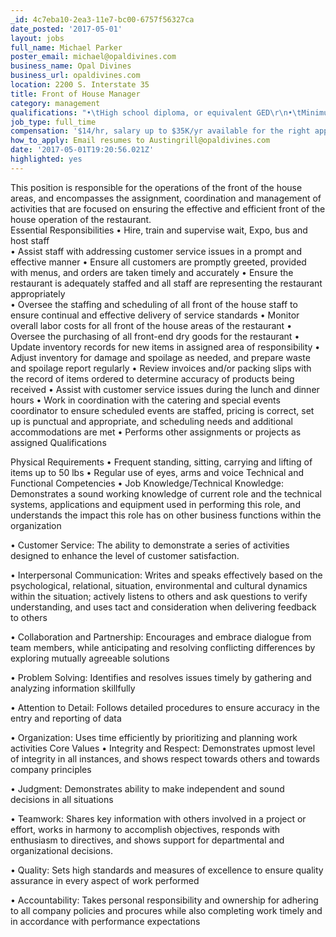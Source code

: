 ```yaml
---
_id: 4c7eba10-2ea3-11e7-bc00-6757f56327ca
date_posted: '2017-05-01'
layout: jobs
full_name: Michael Parker
poster_email: michael@opaldivines.com
business_name: Opal Divines
business_url: opaldivines.com
location: 2200 S. Interstate 35
title: Front of House Manager
category: management
qualifications: "•\tHigh school diploma, or equivalent GED\r\n•\tMinimum of three years experience as a head waiter or supervisor in a restaurant Ability to supervise, coach and motivate others \r\n•\tStrong logical and observational skills, as well as strong ability to set a course of direction \r\n•\tStrong ability to clearly communicate verbally and in writing in English \r\n•\tStrong ability to execute basic mathematic calculations"
job_type: full_time
compensation: '$14/hr, salary up to $35K/yr available for the right applicant'
how_to_apply: Email resumes to Austingrill@opaldivines.com
date: '2017-05-01T19:20:56.021Z'
highlighted: yes
---
```

This position is responsible for the operations of the front of the house areas, and encompasses the assignment, coordination and management of activities that are focused on ensuring the effective and efficient front of the house operation of the restaurant.  
Essential Responsibilities
•	Hire, train and supervise wait, Expo, bus and host staff  
•	Assist staff with addressing customer service issues in a prompt and effective manner 
•	Ensure all customers are promptly greeted, provided with menus, and orders are taken timely and accurately 
•	Ensure the restaurant is adequately staffed and all staff are representing the restaurant appropriately  
•	Oversee the staffing and scheduling of all front of the house staff to ensure continual and effective delivery of service standards 
•	Monitor overall labor costs for all front of the house areas of the restaurant 
•	Oversee the purchasing of all front-end dry goods for the restaurant 
•	Update inventory records for new items in assigned area of responsibility 
•	Adjust inventory for damage and spoilage as needed, and prepare waste and spoilage report regularly 
•	Review invoices and/or packing slips with the record of items ordered to determine accuracy of products being received 
•	Assist with customer service issues during the lunch and dinner hours 
•	Work in coordination with the catering and special events coordinator to ensure scheduled events are staffed, pricing is correct, set up is punctual and appropriate, and scheduling needs and additional accommodations are met 
•	Performs other assignments or projects as assigned Qualifications


Physical Requirements 
•	Frequent standing, sitting, carrying and lifting of items up to 50 lbs 
•	Regular use of eyes, arms and voice
Technical and Functional Competencies 
•	Job Knowledge/Technical Knowledge: Demonstrates a sound working knowledge of current role and the technical systems, applications and equipment used in performing this role, and understands the impact this role has on other business functions within the organization 

•	Customer Service: The ability to demonstrate a series of activities designed to enhance the level of customer satisfaction.

•	Interpersonal Communication: Writes and speaks effectively based on the psychological, relational, situation, environmental and cultural dynamics within the situation; actively listens to others and ask questions to verify understanding, and uses tact and consideration when delivering feedback to others 

•	Collaboration and Partnership: Encourages and embrace dialogue from team members, while anticipating and resolving conflicting differences by exploring mutually agreeable solutions 

•	Problem Solving: Identifies and resolves issues timely by gathering and analyzing information skillfully  

•	Attention to Detail: Follows detailed procedures to ensure accuracy in the entry and reporting of data

•	Organization: Uses time efficiently by prioritizing and planning work activities
Core Values 
•	Integrity and Respect: Demonstrates upmost level of integrity in all instances, and shows respect towards others and towards company principles

•	Judgment: Demonstrates ability to make independent and sound decisions in all situations 

•	Teamwork: Shares key information with others involved in a project or effort, works in harmony to accomplish objectives, responds with enthusiasm to directives, and shows support for departmental and organizational decisions. 

•	Quality:  Sets high standards and measures of excellence to ensure quality assurance in every aspect of work performed 

•	Accountability: Takes personal responsibility and ownership for adhering to all company policies and procures while also completing work timely and in accordance with performance expectations
